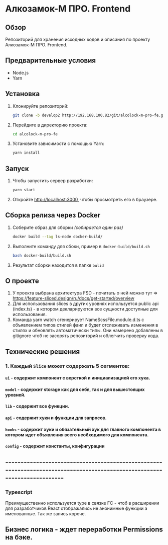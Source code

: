 # Алкозамок-М ПРО. Frontend

## Обзор

Репозиторий для хранения исходных кодов и описания по проекту Алкозамок-М ПРО. Frontend.

## Предварительные условия

- Node.js
- Yarn

## Установка

1. Клонируйте репозиторий:
   ```bash
   git clone -b develop2 http://192.168.100.82/git/alcolock-m-pro-fe.git
   ```
2. Перейдите в директорию проекта:

   ```bash
   cd alcolock-m-pro-fe
   ```

3. Установите зависимости с помощью Yarn:
   ```bash
   yarn install
   ```

## Запуск

1. Чтобы запустить сервер разработки:

   ```bash
   yarn start
   ```

2. Откройте [http://localhost:3000](http://localhost:3000), чтобы просмотреть его в браузере.

## Сборка релиза через Docker

1. Соберите образ для сборки _(собирается один раз)_
   ```bash
   docker build --tag ls-node docker-build/
   ```
2. Выполните команду для сбоки, пример в `docker-build/build.sh`
   ```bash
   bash docker-build/build.sh
   ```
3. Результат сборки находится в папке `bulid`

## О проекте

1. У проекта выбрана архитектура FSD - почитать о ней можно тут => https://feature-sliced.design/ru/docs/get-started/overview
2. Для использования slices в других уровнях используется public api (index.ts) - в котором декларируются все сущности доступные для
   использования.
3. Команда yarn watch сгенерирует NameScssFile.module.d.ts с объявлением типов стилей фаил и будет отслеживать изменения в стилях и обновлять автоматически типы. Они намерено добавлены в gitignore чтоб не засорять репозиторий и облегчить проверку кода.

## Технические решения

### 1. Каждый `Slice` может содержать 5 сегментов:

#### `ui` - содержит компонент с версткой и инициализацией его хука.

#### `model` - содержит storage как для себя, так и для вышестоящих уровней.

#### `lib` - содержит все функции.

#### `api` - содержит хуки и функции для запросов.

#### `hooks` - содержит хуки и обязательный хук для главного компонента в котором идет объявления всего необходимого для компонента.

#### `config` - содержит константы, конфигурации

## -------------------------------------------------------------------------------------------------------------------------

### Typescript

Преимущественно используется type в связке FC<Type> - чтоб в расширении для разработчиков React отображались не анонимные функции а именованные. Так же запись короче.

## Бизнес логика - ждет переработки Permissions на бэке.

